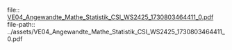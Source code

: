file:: [VE04_Angewandte_Mathe_Statistik_CSI_WS2425_1730803464411_0.pdf](../assets/VE04_Angewandte_Mathe_Statistik_CSI_WS2425_1730803464411_0.pdf)
file-path:: ../assets/VE04_Angewandte_Mathe_Statistik_CSI_WS2425_1730803464411_0.pdf
